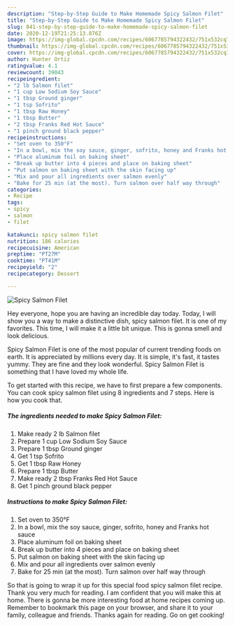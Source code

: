 ```yaml
---
description: "Step-by-Step Guide to Make Homemade Spicy Salmon Filet"
title: "Step-by-Step Guide to Make Homemade Spicy Salmon Filet"
slug: 841-step-by-step-guide-to-make-homemade-spicy-salmon-filet
date: 2020-12-19T21:25:13.876Z
image: https://img-global.cpcdn.com/recipes/6067785794322432/751x532cq70/spicy-salmon-filet-recipe-main-photo.jpg
thumbnail: https://img-global.cpcdn.com/recipes/6067785794322432/751x532cq70/spicy-salmon-filet-recipe-main-photo.jpg
cover: https://img-global.cpcdn.com/recipes/6067785794322432/751x532cq70/spicy-salmon-filet-recipe-main-photo.jpg
author: Hunter Ortiz
ratingvalue: 4.1
reviewcount: 39043
recipeingredient:
- "2 lb Salmon filet"
- "1 cup Low Sodium Soy Sauce"
- "1 tbsp Ground ginger"
- "1 tsp Sofrito"
- "1 tbsp Raw Honey"
- "1 tbsp Butter"
- "2 tbsp Franks Red Hot Sauce"
- "1 pinch ground black pepper"
recipeinstructions:
- "Set oven to 350°F"
- "In a bowl, mix the soy sauce, ginger, sofrito, honey and Franks hot sauce"
- "Place aluminum foil on baking sheet"
- "Break up butter into 4 pieces and place on baking sheet"
- "Put salmon on baking sheet with the skin facing up"
- "Mix and pour all ingredients over salmon evenly"
- "Bake for 25 min (at the most). Turn salmon over half way through"
categories:
- Recipe
tags:
- spicy
- salmon
- filet

katakunci: spicy salmon filet 
nutrition: 186 calories
recipecuisine: American
preptime: "PT27M"
cooktime: "PT41M"
recipeyield: "2"
recipecategory: Dessert

---
```



![Spicy Salmon Filet](https://img-global.cpcdn.com/recipes/6067785794322432/751x532cq70/spicy-salmon-filet-recipe-main-photo.jpg)

Hey everyone, hope you are having an incredible day today. Today, I will show you a way to make a distinctive dish, spicy salmon filet. It is one of my favorites. This time, I will make it a little bit unique. This is gonna smell and look delicious.



Spicy Salmon Filet is one of the most popular of current trending foods on earth. It is appreciated by millions every day. It is simple, it's fast, it tastes yummy. They are fine and they look wonderful. Spicy Salmon Filet is something that I have loved my whole life.


To get started with this recipe, we have to first prepare a few components. You can cook spicy salmon filet using 8 ingredients and 7 steps. Here is how you cook that.

<!--inarticleads1-->

##### The ingredients needed to make Spicy Salmon Filet:

1. Make ready 2 lb Salmon filet
1. Prepare 1 cup Low Sodium Soy Sauce
1. Prepare 1 tbsp Ground ginger
1. Get 1 tsp Sofrito
1. Get 1 tbsp Raw Honey
1. Prepare 1 tbsp Butter
1. Make ready 2 tbsp Franks Red Hot Sauce
1. Get 1 pinch ground black pepper




<!--inarticleads2-->

##### Instructions to make Spicy Salmon Filet:

1. Set oven to 350°F
1. In a bowl, mix the soy sauce, ginger, sofrito, honey and Franks hot sauce
1. Place aluminum foil on baking sheet
1. Break up butter into 4 pieces and place on baking sheet
1. Put salmon on baking sheet with the skin facing up
1. Mix and pour all ingredients over salmon evenly
1. Bake for 25 min (at the most). Turn salmon over half way through




So that is going to wrap it up for this special food spicy salmon filet recipe. Thank you very much for reading. I am confident that you will make this at home. There is gonna be more interesting food at home recipes coming up. Remember to bookmark this page on your browser, and share it to your family, colleague and friends. Thanks again for reading. Go on get cooking!
